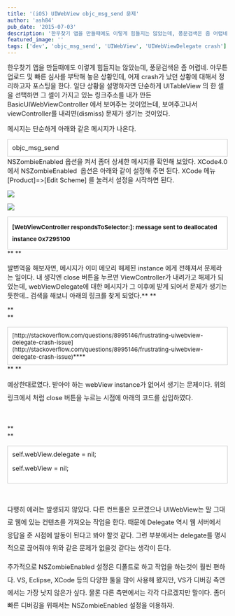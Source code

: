 ```yaml
---
title: '(iOS) UIWebView objc_msg_send 문제'
author: 'ash84'
pub_date: '2015-07-03'
description: '한우찾기 앱을 만들때에도 이렇게 힘들지는 않았는데, 풍문검색은 좀 어렵네. 아무튼 업로드 및 빠른 심사를 부탁해 놓은 상황인데, 어제 crash가 났던 상황에 대해서 정리하고자 포스팅을 한다. 일단 상황을 설명하자면 단순하게 UITableView 의 한 셀을 선택하면 그 셀이 가지고 있는 링크주소를 내가 만든 BasicUIWebViewController 에서 보여주는 것이었는데, 보여주고나서 viewController를 내리면(dismiss) 문제가 생기는 것이었다.'
featured_image: ''
tags: ['dev', 'objc_msg_send', 'UIWebView', 'UIWebViewDelegate crash']
---
```



<span style="font-size: 11pt;">한우찾기 앱을 만들때에도 이렇게 힘들지는 않았는데, 풍문검색은 좀 어렵네. 아무튼 업로드 및 빠른 심사를 부탁해 놓은 상황인데, 어제 crash가 났던 상황에 대해서 정리하고자 포스팅을 한다. 일단 상황을 설명하자면 단순하게 UITableView 의 한 셀을 선택하면 그 셀이 가지고 있는 링크주소를 내가 만든 BasicUIWebViewController 에서 보여주는 것이었는데, 보여주고나서 viewController를 내리면(dismiss) 문제가 생기는 것이었다. </span>

<span style="font-size: 11pt;">메시지는 단순하게 아래와 같은 메시지가 나온다. </span>

<div class="txc-textbox" style="border: 1px solid rgb(203, 203, 203); background-color: rgb(255, 255, 255); padding: 10px;"><span style="font-size: 11pt;">objc_msg_send </span>

</div><span style="font-size: 11pt;">NSZombieEnabled 옵션을 켜서 좀더 상세한 메시지를 확인해 보았다. XCode4.0 에서 NSZombieEnabled  옵션은 아래와 같이 설정해 주면 된다. XCode 메뉴 [Product]=>[Edit Scheme] 를 눌러서 설정을 시작하면 된다. </span>

<span style="font-size: 11pt;">  
</span>

![](http://ash84.net/wp-content/uploads/1/cfile29.uf.1769AE505120B9020624E5.png)

<span style="font-size: 11pt;">  
</span>

![](http://ash84.net/wp-content/uploads/1/cfile30.uf.2466374D5120B9231188E7.png)

<span style="font-size: 11pt;">  
</span>

<div class="txc-textbox" style="border: 1px solid rgb(203, 203, 203); background-color: rgb(255, 255, 255); padding: 10px;"><span style="font-size: 11pt; line-height:2; font-weight: bold;"><span style="font-size: 10pt;">[WebViewController respondsToSelector:]: message sent to deallocated instance 0x7295100</span></span>

</div>**  
**

<span style="font-size: 11pt;">발번역을 해보자면, 메시지가 이미 메모리 해제된 instance 에게 전해져서 문제라는 일이다. 내 생각엔 close 버튼을 누르면 ViewController가 내려가고 해제가 되었는데, webViewDelegate에 대한 메시지가 그 이후에 받게 되어서 문제가 생기는 듯한데.. 검색을 해보니 아래의 링크를 찾게 되었다.** **</span>

**  
**

<div class="txc-textbox" style="border: 1px solid rgb(203, 203, 203); background-color: rgb(255, 255, 255); padding: 10px;"><span style="font-size: 10pt;">[http://stackoverflow.com/questions/8995146/frustrating-uiwebview-delegate-crash-issue](http://stackoverflow.com/questions/8995146/frustrating-uiwebview-delegate-crash-issue)</span>****

</div>**  
**

<span style="font-size: 9pt; line-height: 2;"><span style="font-size: 11pt;">예상한대로였다. 받아야 하는 webView instance가 없어서 생기는 문제이다. 위의 링크에서 처럼 close 버튼을 누르는 시점에 아래의 코드를 삽입하였다. </span></span>

**<span style="font-size: 11pt;">  
</span>**

**  
**

<span style="font-size: 11pt;">  
</span><span style="font-size: 11pt;"></span>

<div class="txc-textbox" style="border: 1px solid rgb(203, 203, 203); background-color: rgb(255, 255, 255); padding: 10px;"><span class="s1" style="font-size: 11pt;">self</span><span style="font-size: 11pt;">.</span><span class="s2" style="font-size: 11pt;">webView</span><span style="font-size: 11pt;">.</span><span class="s3" style="font-size: 11pt;">delegate</span><span style="font-size: 11pt;"> = </span><span class="s1" style="font-size: 11pt;">nil</span><span style="font-size: 11pt;">;</span>

<span class="s1" style="font-size: 11pt;">self</span><span style="font-size: 11pt;">.</span><span class="s2" style="font-size: 11pt;">webView</span><span style="font-size: 11pt;"> = </span><span class="s1" style="font-size: 11pt;">nil</span><span style="font-size: 11pt;">;</span>

</div><span style="font-size: 11pt;">  
</span>

<span style="font-size: 11pt;">  
</span>

<span style="font-size: 11pt;">        </span>

<span style="font-size: 11pt; line-height: 2;">다행히 에러는 발생되지 않았다. 다른 컨트롤은 모르겠으나 UIWebView는 말 그대로 웹에 있는 컨텐츠를 가져오는 작업을 한다. 때문에 Delegate 역시 웹 서버에서 응답을 준 시점에 발동이 된다고 봐야 할것 같다. 그런 부분에서는 delegate를 명시적으로 끊어줘야 위와 같은 문제가 없을것 같다는 생각이 든다. </span>

<span style="font-size: 11pt; line-height: 2;">추가적으로 NSZombieEnabled 설정은 디폴트로 하고 작업을 하는것이 훨씬 편하다. VS, Eclipse, XCode 등의 다양한 툴을 많이 사용해 봤지만, VS가 디버깅 측면에서는 가장 낫지 않은가 싶다. 물론 다른 측면에서는 각각 다르겠지만 말이다. 좀더 빠른 디버깅을 위해서는 NSZombieEnabled 설정을 이용하자. </span>



